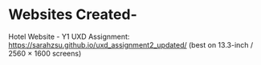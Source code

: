# Websites Created-

Hotel Website - Y1 UXD Assignment:
https://sarahzsu.github.io/uxd_assignment2_updated/
(best on 13.3-inch / 2560 × 1600 screens)

